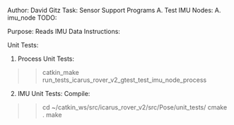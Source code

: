 Author: David Gitz
Task: Sensor
Support Programs
A. Test IMU
Nodes:
A. imu_node
TODO:
 
Purpose:
Reads IMU Data
Instructions:


Unit Tests:
1.  Process Unit Tests:
  >>catkin_make run_tests_icarus_rover_v2_gtest_test_imu_node_process
2.  IMU Unit Tests:
  Compile: 
  >>cd ~/catkin_ws/src/icarus_rover_v2/src/Pose/unit_tests/
  >>cmake .
  >>make

